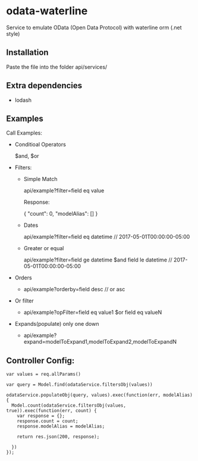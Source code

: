 # odata-waterline
Service to emulate OData (Open Data Protocol) with waterline orm (.net style)

## Installation

Paste the file into the folder api/services/

## Extra dependencies
 - lodash
 
## Examples

Call Examples:
  - Conditioal Operators
  
    $and, $or
    
  - Filters:  
  
    - Simple Match
    
      api/example?filter=field eq value    

      Response:

        {
          "count": 0,
          "modelAlias": []
        }
        
    - Dates
    
      api/example?filter=field eq datetime   // 2017-05-01T00:00:00-05:00    
    
    - Greater or equal
      
      api/example?filter=field ge datetime $and field le datetime    // 2017-05-01T00:00:00-05:00 
      
  - Orders
    
    - api/example?orderby=field desc     // or asc
    
  - Or filter
    
    - api/example?opFilter=field eq value1 $or field eq valueN
    
  - Expands(populate) only one down
    
    - api/example?expand=modelToExpand1,modelToExpand2,modelToExpandN
  
## Controller Config:

    var values = req.allParams()
    
    var query = Model.find(odataService.filtersObj(values))

    odataService.populateObj(query, values).exec(function(err, modelAlias) {
      Model.count(odataService.filtersObj(values, true)).exec(function(err, count) {
        var response = {};
        response.count = count;
        response.modelAlias = modelAlias;

        return res.json(200, response);

      })
    });
    




